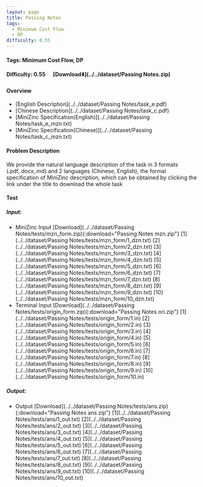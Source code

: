 ```yaml
---
layout: page
title: Passing Notes
tags:
  - Minimum Cost Flow
  - DP
difficulty: 0.55
---
```


#### Tags: Minimum Cost Flow, DP
#### Difficulty: 0.55 &nbsp;&nbsp;&nbsp;&nbsp; [Download⬇️](../../dataset/Passing Notes.zip)
#### Overview
- [English Description](../../dataset/Passing Notes/task_e.pdf)
- [Chinese Description](../../dataset/Passing Notes/task_c.pdf)
- [MiniZinc Specification(English)](../../dataset/Passing Notes/task_e_mzn.txt)
- [MiniZinc Specification(Chinese)](../../dataset/Passing Notes/task_c_mzn.txt)

#### Problem Description
We provide the natural language description of the task in 3 formats (.pdf,.docx,.md) and 2 languages (Chinese, English), the formal specification of MiniZinc description, which can be obtained by clicking the link under the title to download the whole task
#### Test
##### Input:
- MiniZinc Input [Download](../../dataset/Passing Notes/tests/mzn_form.zip){:download="Passing Notes mzn.zip"} [1](../../dataset/Passing Notes/tests/mzn_form/1_dzn.txt) [2](../../dataset/Passing Notes/tests/mzn_form/2_dzn.txt) [3](../../dataset/Passing Notes/tests/mzn_form/3_dzn.txt) [4](../../dataset/Passing Notes/tests/mzn_form/4_dzn.txt) [5](../../dataset/Passing Notes/tests/mzn_form/5_dzn.txt) [6](../../dataset/Passing Notes/tests/mzn_form/6_dzn.txt) [7](../../dataset/Passing Notes/tests/mzn_form/7_dzn.txt) [8](../../dataset/Passing Notes/tests/mzn_form/8_dzn.txt) [9](../../dataset/Passing Notes/tests/mzn_form/9_dzn.txt) [10](../../dataset/Passing Notes/tests/mzn_form/10_dzn.txt) 
- Terminal Input [Download](../../dataset/Passing Notes/tests/origin_form.zip){:download="Passing Notes ori.zip"} [1](../../dataset/Passing Notes/tests/origin_form/1.in) [2](../../dataset/Passing Notes/tests/origin_form/2.in) [3](../../dataset/Passing Notes/tests/origin_form/3.in) [4](../../dataset/Passing Notes/tests/origin_form/4.in) [5](../../dataset/Passing Notes/tests/origin_form/5.in) [6](../../dataset/Passing Notes/tests/origin_form/6.in) [7](../../dataset/Passing Notes/tests/origin_form/7.in) [8](../../dataset/Passing Notes/tests/origin_form/8.in) [9](../../dataset/Passing Notes/tests/origin_form/9.in) [10](../../dataset/Passing Notes/tests/origin_form/10.in) 

##### Output:
- Output [Download](../../dataset/Passing Notes/tests/ans.zip){:download="Passing Notes ans.zip"} [1](../../dataset/Passing Notes/tests/ans/1_out.txt) [2](../../dataset/Passing Notes/tests/ans/2_out.txt) [3](../../dataset/Passing Notes/tests/ans/3_out.txt) [4](../../dataset/Passing Notes/tests/ans/4_out.txt) [5](../../dataset/Passing Notes/tests/ans/5_out.txt) [6](../../dataset/Passing Notes/tests/ans/6_out.txt) [7](../../dataset/Passing Notes/tests/ans/7_out.txt) [8](../../dataset/Passing Notes/tests/ans/8_out.txt) [9](../../dataset/Passing Notes/tests/ans/9_out.txt) [10](../../dataset/Passing Notes/tests/ans/10_out.txt) 

